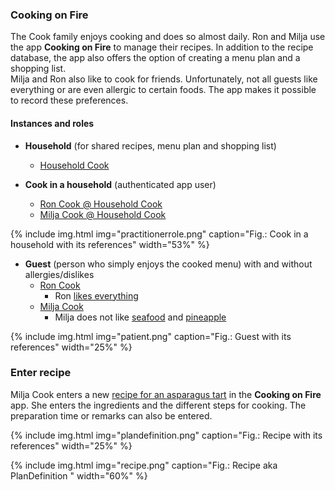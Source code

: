 
### Cooking on Fire
The Cook family enjoys cooking and does so almost daily. Ron and Milja use the app **Cooking on Fire** to manage their recipes. In addition to the recipe database, the app also offers the option of creating a menu plan and a shopping list.   
Milja and Ron also like to cook for friends. Unfortunately, not all guests like everything or are even allergic to certain foods. The app makes it possible to record these preferences.

#### Instances and roles
* **Household** (for shared recipes, menu plan and shopping list)
   * [Household Cook](Organization-HouseholdCook.html)

* **Cook in a household** (authenticated app user)
   * [Ron Cook @ Household Cook](PractitionerRole-RonCookHouseholdCook.html) 
   * [Milja Cook @ Household Cook](PractitionerRole-MiljaCookHouseholdCook.html)

{% include img.html img="practitionerrole.png" caption="Fig.: Cook in a household with its references" width="53%" %}

* **Guest** (person who simply enjoys the cooked menu) with and without allergies/dislikes
   * [Ron Cook](Patient-Ron.html)
      * Ron [likes everything](AllergyIntolerance-NoKnownAllergyDislikeRon.html)
   * [Milja Cook](Patient-Milja.html)
      * Milja does not like [seafood](AllergyIntolerance-PineappleAllergyMilja.html) and [pineapple](AllergyIntolerance-PineappleAllergyMilja.html)

{% include img.html img="patient.png" caption="Fig.: Guest with its references" width="25%" %}

### Enter recipe
Milja Cook enters a new [recipe for an asparagus tart](PlanDefinition-SpargeltarteMitBresaola.html) in the **Cooking on Fire** app. She enters the ingredients and the different steps for cooking. The preparation time or remarks can also be entered.

{% include img.html img="plandefinition.png" caption="Fig.: Recipe with its references" width="25%" %}

{% include img.html img="recipe.png" caption="Fig.: Recipe aka PlanDefinition " width="60%" %}


